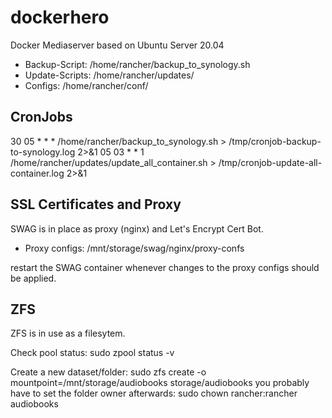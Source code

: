 # dockerhero
Docker Mediaserver based on Ubuntu Server 20.04

* Backup-Script: /home/rancher/backup_to_synology.sh
* Update-Scripts: /home/rancher/updates/
* Configs: /home/rancher/conf/

## CronJobs
30 05 * * * /home/rancher/backup_to_synology.sh > /tmp/cronjob-backup-to-synology.log 2>&1
05 03 * * 1 /home/rancher/updates/update_all_container.sh > /tmp/cronjob-update-all-container.log 2>&1

## SSL Certificates and Proxy
SWAG is in place as proxy (nginx) and Let's Encrypt Cert Bot.
* Proxy configs: /mnt/storage/swag/nginx/proxy-confs

restart the SWAG container whenever changes to the proxy configs should be applied.

## ZFS
ZFS is in use as a filesytem.

Check pool status:
sudo zpool status -v

Create a new dataset/folder:
sudo zfs create -o mountpoint=/mnt/storage/audiobooks storage/audiobooks
you probably have to set the folder owner afterwards:
sudo chown rancher:rancher audiobooks